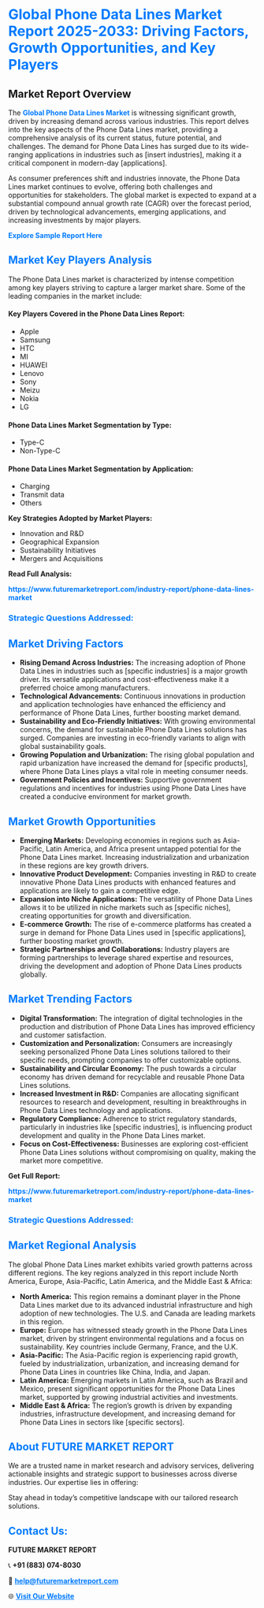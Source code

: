 <h1 style="color: #007BFF;">Global Phone Data Lines Market Report 2025-2033: Driving Factors, Growth Opportunities, and Key Players</h1>

<section id="overview">
<h2>Market Report Overview</h2>
<p>The <a href="https://www.futuremarketreport.com/industry-report/phone-data-lines-market" style="color: #007BFF; text-decoration: none;"><strong>Global Phone Data Lines Market</strong></a> is witnessing significant growth, driven by increasing demand across various industries. This report delves into the key aspects of the Phone Data Lines market, providing a comprehensive analysis of its current status, future potential, and challenges. The demand for Phone Data Lines has surged due to its wide-ranging applications in industries such as [insert industries], making it a critical component in modern-day [applications].</p>
<p>As consumer preferences shift and industries innovate, the Phone Data Lines market continues to evolve, offering both challenges and opportunities for stakeholders. The global market is expected to expand at a substantial compound annual growth rate (CAGR) over the forecast period, driven by technological advancements, emerging applications, and increasing investments by major players.</p>
</section>

<section id="overview">
<p><a href="https://www.futuremarketreport.com/request-sample/reportId=56097" style="color: #007BFF; text-decoration: none;"><strong>Explore Sample Report Here</strong></a></p>
</section>

<section id="key-players">
<h2 style="color: #007BFF;">Market Key Players Analysis</h2>
<p>The Phone Data Lines market is characterized by intense competition among key players striving to capture a larger market share. Some of the leading companies in the market include:</p>
<h4>Key Players Covered in the Phone Data Lines Report:</h4>
<ul><li>Apple</li><li>Samsung</li><li>HTC</li><li>MI</li><li>HUAWEI</li><li>Lenovo</li><li>Sony</li><li>Meizu</li><li>Nokia</li><li>LG</li></ul>
<h4>Phone Data Lines Market Segmentation by Type:</h4>
<ul><li>Type-C</li><li>Non-Type-C</li></ul>

<h4>Phone Data Lines Market Segmentation by Application:</h4>
<ul><li>Charging</li><li>Transmit data</li><li>Others</li></ul>
<p><strong>Key Strategies Adopted by Market Players:</strong></p>
<ul>
<li>Innovation and R&D</li>
<li>Geographical Expansion</li>
<li>Sustainability Initiatives</li>
<li>Mergers and Acquisitions</li>
</ul>
</section>

<section>
<p><strong>Read Full Analysis: </strong></p><a href="https://www.futuremarketreport.com/industry-report/phone-data-lines-market" style="color: #007BFF; text-decoration: none;"><strong>https://www.futuremarketreport.com/industry-report/phone-data-lines-market</strong></a>
<h3 style="color: #007BFF;">Strategic Questions Addressed:</h3>
</section>

<section id="driving-factors">
<h2 style="color: #007BFF;">Market Driving Factors</h2>
<ul>
<li><strong>Rising Demand Across Industries:</strong> The increasing adoption of Phone Data Lines in industries such as [specific industries] is a major growth driver. Its versatile applications and cost-effectiveness make it a preferred choice among manufacturers.</li>
<li><strong>Technological Advancements:</strong> Continuous innovations in production and application technologies have enhanced the efficiency and performance of Phone Data Lines, further boosting market demand.</li>
<li><strong>Sustainability and Eco-Friendly Initiatives:</strong> With growing environmental concerns, the demand for sustainable Phone Data Lines solutions has surged. Companies are investing in eco-friendly variants to align with global sustainability goals.</li>
<li><strong>Growing Population and Urbanization:</strong> The rising global population and rapid urbanization have increased the demand for [specific products], where Phone Data Lines plays a vital role in meeting consumer needs.</li>
<li><strong>Government Policies and Incentives:</strong> Supportive government regulations and incentives for industries using Phone Data Lines have created a conducive environment for market growth.</li>
</ul>
</section>

<section id="growth-opportunities">
<h2 style="color: #007BFF;">Market Growth Opportunities</h2>
<ul>
<li><strong>Emerging Markets:</strong> Developing economies in regions such as Asia-Pacific, Latin America, and Africa present untapped potential for the Phone Data Lines market. Increasing industrialization and urbanization in these regions are key growth drivers.</li>
<li><strong>Innovative Product Development:</strong> Companies investing in R&D to create innovative Phone Data Lines products with enhanced features and applications are likely to gain a competitive edge.</li>
<li><strong>Expansion into Niche Applications:</strong> The versatility of Phone Data Lines allows it to be utilized in niche markets such as [specific niches], creating opportunities for growth and diversification.</li>
<li><strong>E-commerce Growth:</strong> The rise of e-commerce platforms has created a surge in demand for Phone Data Lines used in [specific applications], further boosting market growth.</li>
<li><strong>Strategic Partnerships and Collaborations:</strong> Industry players are forming partnerships to leverage shared expertise and resources, driving the development and adoption of Phone Data Lines products globally.</li>
</ul>
</section>

<section id="trending-factors">
<h2 style="color: #007BFF;">Market Trending Factors</h2>
<ul>
<li><strong>Digital Transformation:</strong> The integration of digital technologies in the production and distribution of Phone Data Lines has improved efficiency and customer satisfaction.</li>
<li><strong>Customization and Personalization:</strong> Consumers are increasingly seeking personalized Phone Data Lines solutions tailored to their specific needs, prompting companies to offer customizable options.</li>
<li><strong>Sustainability and Circular Economy:</strong> The push towards a circular economy has driven demand for recyclable and reusable Phone Data Lines solutions.</li>
<li><strong>Increased Investment in R&D:</strong> Companies are allocating significant resources to research and development, resulting in breakthroughs in Phone Data Lines technology and applications.</li>
<li><strong>Regulatory Compliance:</strong> Adherence to strict regulatory standards, particularly in industries like [specific industries], is influencing product development and quality in the Phone Data Lines market.</li>
<li><strong>Focus on Cost-Effectiveness:</strong> Businesses are exploring cost-efficient Phone Data Lines solutions without compromising on quality, making the market more competitive.</li>
</ul>
</section>

<section>
<p><strong>Get Full Report: </strong></p><a href="https://www.futuremarketreport.com/industry-report/phone-data-lines-market" style="color: #007BFF; text-decoration: none;"><strong>https://www.futuremarketreport.com/industry-report/phone-data-lines-market</strong></a>
<h3 style="color: #007BFF;">Strategic Questions Addressed:</h3>
</section>


<section id="regional-analysis">
<h2 style="color: #007BFF;">Market Regional Analysis</h2>
<p>The global Phone Data Lines market exhibits varied growth patterns across different regions. The key regions analyzed in this report include North America, Europe, Asia-Pacific, Latin America, and the Middle East & Africa:</p>
<ul>
<li><strong>North America:</strong> This region remains a dominant player in the Phone Data Lines market due to its advanced industrial infrastructure and high adoption of new technologies. The U.S. and Canada are leading markets in this region.</li>
<li><strong>Europe:</strong> Europe has witnessed steady growth in the Phone Data Lines market, driven by stringent environmental regulations and a focus on sustainability. Key countries include Germany, France, and the U.K.</li>
<li><strong>Asia-Pacific:</strong> The Asia-Pacific region is experiencing rapid growth, fueled by industrialization, urbanization, and increasing demand for Phone Data Lines in countries like China, India, and Japan.</li>
<li><strong>Latin America:</strong> Emerging markets in Latin America, such as Brazil and Mexico, present significant opportunities for the Phone Data Lines market, supported by growing industrial activities and investments.</li>
<li><strong>Middle East & Africa:</strong> The region’s growth is driven by expanding industries, infrastructure development, and increasing demand for Phone Data Lines in sectors like [specific sectors].</li>
</ul>
</section>

<footer>
<h2 style="color: #007BFF;">About FUTURE MARKET REPORT</h2>
<p>We are a trusted name in market research and advisory services, delivering actionable insights and strategic support to businesses across diverse industries. Our expertise lies in offering:</p>

<p>Stay ahead in today’s competitive landscape with our tailored research solutions.</p>

<h2 style="color: #007BFF;">Contact Us:</h2>
<p><strong>FUTURE MARKET REPORT</strong></p>
<p>📞 <strong>+91 (883) 074-8030</strong></p>
<p>📧 <strong><a href="mailto:help@futuremarketreport.com" style="color: #007BFF;">help@futuremarketreport.com</a></strong></p>
<p>🌐 <strong><a href="https://www.futuremarketreport.com/" style="color: #007BFF;">Visit Our Website</a></strong></p>
</footer>